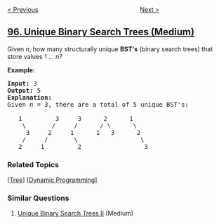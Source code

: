<!--|This file generated by command(leetcode description); DO NOT EDIT.    |-->
<!--+----------------------------------------------------------------------+-->
<!--|@author    openset <openset.wang@gmail.com>                           |-->
<!--|@link      https://github.com/openset                                 |-->
<!--|@home      https://github.com/tonymontaro/leetcode-hints                        |-->
<!--+----------------------------------------------------------------------+-->

[< Previous](https://github.com/tonymontaro/leetcode-hints/tree/master/problems/unique-binary-search-trees-ii "Unique Binary Search Trees II")
　　　　　　　　　　　　　　　　
[Next >](https://github.com/tonymontaro/leetcode-hints/tree/master/problems/interleaving-string "Interleaving String")

## [96. Unique Binary Search Trees (Medium)](https://leetcode.com/problems/unique-binary-search-trees "不同的二叉搜索树")

<p>Given <em>n</em>, how many structurally unique <strong>BST&#39;s</strong> (binary search trees) that store values 1 ...&nbsp;<em>n</em>?</p>

<p><strong>Example:</strong></p>

<pre>
<strong>Input:</strong> 3
<strong>Output:</strong> 5
<strong>Explanation:
</strong>Given <em>n</em> = 3, there are a total of 5 unique BST&#39;s:

   1         3     3      2      1
    \       /     /      / \      \
     3     2     1      1   3      2
    /     /       \                 \
   2     1         2                 3
</pre>

### Related Topics
  [[Tree](https://github.com/tonymontaro/leetcode-hints/tree/master/tag/tree/README.md)]
  [[Dynamic Programming](https://github.com/tonymontaro/leetcode-hints/tree/master/tag/dynamic-programming/README.md)]

### Similar Questions
  1. [Unique Binary Search Trees II](https://github.com/tonymontaro/leetcode-hints/tree/master/problems/unique-binary-search-trees-ii) (Medium)
